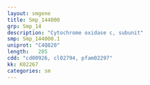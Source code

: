 ```yaml
---
layout: smgene
title: Smp_144000
grp: Smp_14
description: "Cytochrome oxidase c, subunit"
smp: Smp_144000.1
uniprot: "C4Q820"
length:   285
cdd: "cd00926, cl02794, pfam02297"
kk: K02267
categories: sm
---
```

